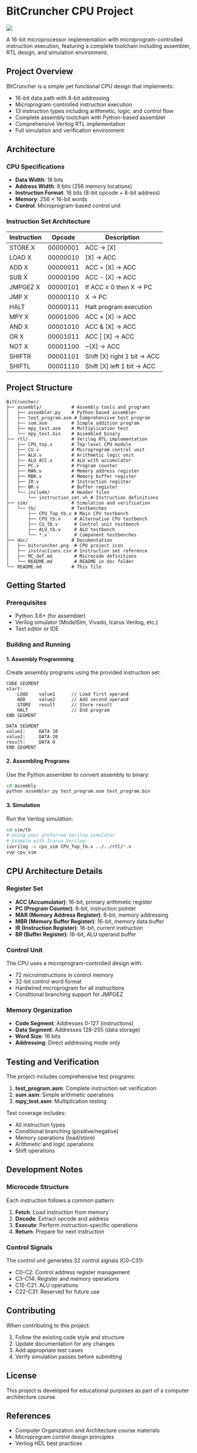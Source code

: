 # BitCruncher CPU Project

[![](doc/bitcruncher.png)](https://github.com/SCaAg/BitCruncher/blob/main/doc/bitcruncher.png)

A 16-bit microprocessor implementation with microprogram-controlled instruction execution, featuring a complete toolchain including assembler, RTL design, and simulation environment.

## Project Overview

BitCruncher is a simple yet functional CPU design that implements:
- 16-bit data path with 8-bit addressing
- Microprogram-controlled instruction execution
- 13 instruction types including arithmetic, logic, and control flow
- Complete assembly toolchain with Python-based assembler
- Comprehensive Verilog RTL implementation
- Full simulation and verification environment

## Architecture

### CPU Specifications
- **Data Width**: 16 bits
- **Address Width**: 8 bits (256 memory locations)
- **Instruction Format**: 16 bits (8-bit opcode + 8-bit address)
- **Memory**: 256 × 16-bit words
- **Control**: Microprogram-based control unit

### Instruction Set Architecture

| Instruction | Opcode | Description |
|-------------|--------|-------------|
| STORE X     | 00000001 | ACC → [X] |
| LOAD X      | 00000010 | [X] → ACC |
| ADD X       | 00000011 | ACC + [X] → ACC |
| SUB X       | 00000100 | ACC - [X] → ACC |
| JMPGEZ X    | 00000101 | If ACC ≥ 0 then X → PC |
| JMP X       | 00000110 | X → PC |
| HALT        | 00000111 | Halt program execution |
| MPY X       | 00001000 | ACC × [X] → ACC |
| AND X       | 00001010 | ACC & [X] → ACC |
| OR X        | 00001011 | ACC \| [X] → ACC |
| NOT X       | 00001100 | ~[X] → ACC |
| SHIFTR      | 00001101 | Shift [X] right 1 bit → ACC |
| SHIFTL      | 00001110 | Shift [X] left 1 bit → ACC |

## Project Structure

```
BitCruncher/
├── assembly/           # Assembly tools and programs
│   ├── assembler.py    # Python-based assembler
│   ├── test_program.asm # Comprehensive test program
│   ├── sum.asm         # Simple addition program
│   ├── mpy_test.asm    # Multiplication test
│   └── mpy_test.bin    # Assembled binary
├── rtl/                # Verilog RTL implementation
│   ├── CPU_top.v       # Top-level CPU module
│   ├── CU.v            # Microprogram control unit
│   ├── ALU.v           # Arithmetic logic unit
│   ├── ALU_ACC.v       # ALU with accumulator
│   ├── PC.v            # Program counter
│   ├── MAR.v           # Memory address register
│   ├── MBR.v           # Memory buffer register
│   ├── IR.v            # Instruction register
│   ├── BR.v            # Buffer register
│   └── include/        # Header files
│       └── instruction_set.vh # Instruction definitions
├── sim/                # Simulation and verification
│   └── tb/             # Testbenches
│       ├── CPU_Top_tb.v # Main CPU testbench
│       ├── CPU_tb.v     # Alternative CPU testbench
│       ├── CU_tb.v      # Control unit testbench
│       ├── ALU_tb.v     # ALU testbench
│       └── *.v          # Component testbenches
├── doc/                # Documentation
│   ├── bitcruncher.png  # CPU project icon
│   ├── instructions.csv # Instruction set reference
│   ├── MC_def.md        # Microcode definitions
│   └── README.md        # README in doc folder
└── README.md           # This file
```

## Getting Started

### Prerequisites
- Python 3.6+ (for assembler)
- Verilog simulator (ModelSim, Vivado, Icarus Verilog, etc.)
- Text editor or IDE

### Building and Running

#### 1. Assembly Programming
Create assembly programs using the provided instruction set:

```assembly
CODE SEGMENT
start:
    LOAD    value1      // Load first operand
    ADD     value2      // Add second operand
    STORE   result      // Store result
    HALT                // End program
END SEGMENT

DATA SEGMENT
value1:     DATA 10
value2:     DATA 20
result:     DATA 0
END SEGMENT
```

#### 2. Assembling Programs
Use the Python assembler to convert assembly to binary:

```bash
cd assembly
python assembler.py test_program.asm test_program.bin
```

#### 3. Simulation
Run the Verilog simulation:

```bash
cd sim/tb
# Using your preferred Verilog simulator
# Example with Icarus Verilog:
iverilog -o cpu_sim CPU_Top_tb.v ../../rtl/*.v
vvp cpu_sim
```

## CPU Architecture Details

### Register Set
- **ACC (Accumulator)**: 16-bit, primary arithmetic register
- **PC (Program Counter)**: 8-bit, instruction pointer
- **MAR (Memory Address Register)**: 8-bit, memory addressing
- **MBR (Memory Buffer Register)**: 16-bit, memory data buffer
- **IR (Instruction Register)**: 16-bit, current instruction
- **BR (Buffer Register)**: 16-bit, ALU operand buffer

### Control Unit
The CPU uses a microprogram-controlled design with:
- 72 microinstructions in control memory
- 32-bit control word format
- Hardwired microprogram for all instructions
- Conditional branching support for JMPGEZ

### Memory Organization
- **Code Segment**: Addresses 0-127 (instructions)
- **Data Segment**: Addresses 128-255 (data storage)
- **Word Size**: 16 bits
- **Addressing**: Direct addressing mode only

## Testing and Verification

The project includes comprehensive test programs:

1. **test_program.asm**: Complete instruction set verification
2. **sum.asm**: Simple arithmetic operations
3. **mpy_test.asm**: Multiplication testing

Test coverage includes:
- All instruction types
- Conditional branching (positive/negative)
- Memory operations (load/store)
- Arithmetic and logic operations
- Shift operations

## Development Notes

### Microcode Structure
Each instruction follows a common pattern:
1. **Fetch**: Load instruction from memory
2. **Decode**: Extract opcode and address
3. **Execute**: Perform instruction-specific operations
4. **Return**: Prepare for next instruction

### Control Signals
The control unit generates 32 control signals (C0-C31):
- C0-C2: Control address register management
- C3-C14: Register and memory operations
- C15-C21: ALU operations
- C22-C31: Reserved for future use

## Contributing

When contributing to this project:
1. Follow the existing code style and structure
2. Update documentation for any changes
3. Add appropriate test cases
4. Verify simulation passes before submitting

## License

This project is developed for educational purposes as part of a computer architecture course.

## References

- Computer Organization and Architecture course materials
- Microprogram control design principles
- Verilog HDL best practices
